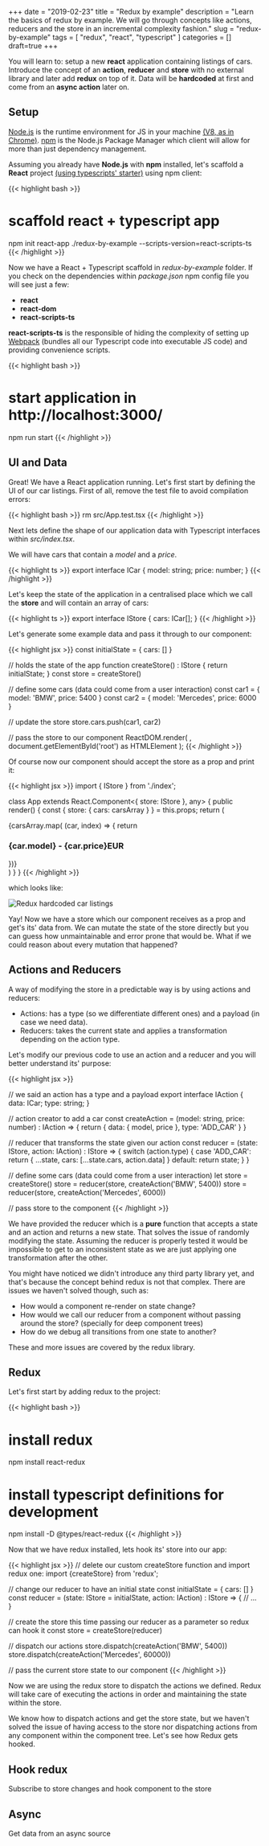 +++
date = "2019-02-23"
title = "Redux by example"
description = "Learn the basics of redux by example. We will go through concepts like actions, reducers and the store in an incremental complexity fashion."
slug = "redux-by-example"
tags = [
    "redux", "react", "typescript"
]
categories = []
draft=true
+++

You will learn to: setup a new __react__ application containing listings of cars. Introduce the concept of an __action__, __reducer__ and __store__ with no external library and later add __redux__ on top of it. Data will be __hardcoded__ at first and come from an __async action__ later on.

## Setup

[Node.js](https://nodejs.org/) is the runtime environment for JS in your machine [(V8, as in Chrome)](https://v8.dev/). [npm](https://www.npmjs.com/) is the Node.js Package Manager which client will allow for more than just dependency management.

Assuming you already have __Node.js__ with __npm__ installed, let's scaffold a __React__ project [(using typescripts' starter)](https://github.com/Microsoft/TypeScript-React-Starter) using npm client:

{{< highlight bash >}}
# scaffold react + typescript app
npm init react-app ./redux-by-example --scripts-version=react-scripts-ts
{{< /highlight >}}

Now we have a React + Typescript scaffold in _redux-by-example_ folder. If you check on the dependencies within _package.json_ npm config file you will see just a few: 

- __react__
- __react-dom__ 
- __react-scripts-ts__

__react-scripts-ts__ is the responsible of hiding the complexity of setting up [Webpack](https://webpack.js.org/) (bundles all our Typescript code into executable JS code) and providing convenience scripts.


{{< highlight bash >}}
# start application in http://localhost:3000/
npm run start
{{< /highlight >}}

## UI and Data

Great! We have a React application running. Let's first start by defining the UI of our car listings. First of all, remove the test file to avoid compilation errors:

{{< highlight bash >}}
rm src/App.test.tsx
{{< /highlight >}}

Next lets define the shape of our application data with Typescript interfaces within _src/index.tsx_. 

We will have cars that contain a _model_ and a _price_. 

{{< highlight ts >}}
export interface ICar {
  model: string;
  price: number;
}
{{< /highlight >}}

Let's keep the state of the application in a centralised place which we call the __store__ and will contain an array of cars:

{{< highlight ts >}}
export interface IStore {
  cars: ICar[];
}
{{< /highlight >}}

Let's generate some example data and pass it through to our <App/> component:

{{< highlight jsx >}}
const initialState = { cars: [] }

// holds the state of the app
function createStore() : IStore {
  return initialState;
}
const store = createStore()

// define some cars (data could come from a user interaction)
const car1 = { model: 'BMW', price: 5400 }
const car2 = { model: 'Mercedes', price: 6000 }

// update the store
store.cars.push(car1, car2)

// pass the store to our component
ReactDOM.render(
  <App store={store}/>,
  document.getElementById('root') as HTMLElement
);
{{< /highlight >}}

Of course now our <App/> component should accept the store as a prop and print it:

{{< highlight jsx >}}
import { IStore } from './index';

class App extends React.Component<{ store: IStore }, any> {
  public render() {
    const { store: { cars: carsArray } } = this.props;
    return (
      <div>
        {carsArray.map( (car, index) => {
          return <h3 key={index}>{car.model} - {car.price}EUR<br/></h3>
        })}
      </div>
    )
  }
}
{{< /highlight >}}

which looks like:

![Redux hardcoded car listings](/images/redux-by-example-hardcoded.png)

Yay! Now we have a store which our component receives as a prop and get's its' data from. We can mutate the state of the store directly but you can guess how unmaintainable and error prone that would be. What if we could reason about every mutation that happened?

## Actions and Reducers

A way of modifying the store in a predictable way is by using actions and reducers:

- Actions: has a type (so we differentiate different ones) and a payload (in case we need data).
- Reducers: takes the current state and applies a transformation depending on the action type.

Let's modify our previous code to use an action and a reducer and you will better understand its' purpose:

{{< highlight jsx >}}

// we said an action has a type and a payload
export interface IAction {
  data: ICar;
  type: string;
}

// action creator to add a car
const createAction = (model: string, price: number) : IAction => {
  return {
    data: { model, price },
    type: 'ADD_CAR'
  }
}

// reducer that transforms the state given our action
const reducer = (state: IStore, action: IAction) : IStore => {
  switch (action.type) {
    case 'ADD_CAR':
      return {
        ...state,
        cars: [...state.cars, action.data]
      }
    default:
      return state;
  }
}

// define some cars (data could come from a user interaction)
let store = createStore()
store = reducer(store, createAction('BMW', 5400))
store = reducer(store, createAction('Mercedes', 6000))

// pass store to the component
{{< /highlight >}}

We have provided the reducer which is a __pure__ function that accepts a state and an action and returns a new state. That solves the issue of randomly modifying the state. Assuming the reducer is properly tested it would be impossible to get to an inconsistent state as we are just applying one transformation after the other.

You might have noticed we didn't introduce any third party library yet, and that's because the concept behind redux is not that complex. There are issues we haven't solved though, such as:

- How would a component re-render on state change?
- How would we call our reducer from a component without passing around the store? (specially for deep component trees)
- How do we debug all transitions from one state to another?

These and more issues are covered by the redux library.

## Redux
Let's first start by adding redux to the project:

{{< highlight bash >}}
# install redux
npm install react-redux

# install typescript definitions for development
npm install -D @types/react-redux
{{< /highlight >}}

Now that we have redux installed, lets hook its' store into our app:


{{< highlight jsx >}}
// delete our custom createStore function and import redux one:
import {createStore} from 'redux';

// change our reducer to have an initial state
const initialState = { cars: [] }
const reducer = (state: IStore = initialState, action: IAction) : IStore => {
// ...
}

// create the store this time passing our reducer as a parameter so redux can hook it
const store = createStore(reducer)

// dispatch our actions
store.dispatch(createAction('BMW', 5400))
store.dispatch(createAction('Mercedes', 60000))

// pass the current store state to our component
<App store={store.getState()}/>
{{< /highlight >}}

Now we are using the redux store to dispatch the actions we defined. Redux will take care of executing the actions in order and maintaining the state within the store.

We know how to dispatch actions and get the store state, but we haven't solved the issue of having access to the store nor dispatching actions from any component within the component tree. Let's see how Redux gets hooked.

## Hook redux
Subscribe to store changes and hook component to the store

## Async
Get data from an async source
